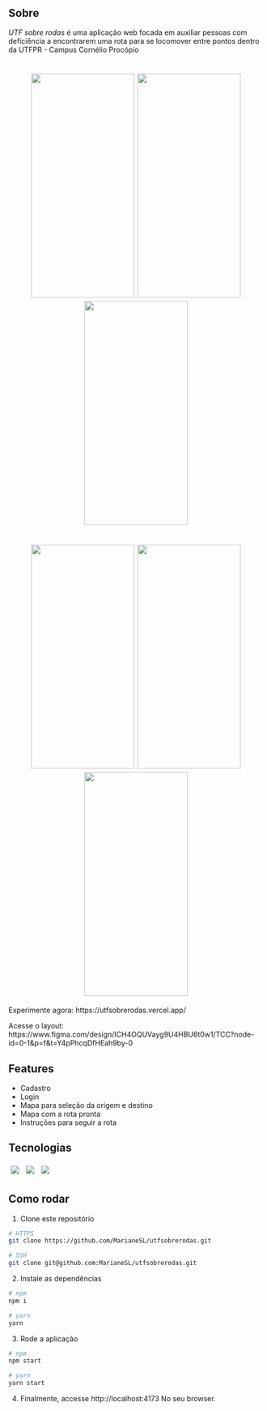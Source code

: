 <h1 align="center"><img src="https://github.com/user-attachments/assets/1cf7f693-2b12-49ed-b63a-bdb7a9edbab9" alt=""/></h1>

## Sobre

*UTF sobre rodas* é uma aplicação web focada em auxiliar pessoas com deficiência a encontrarem uma rota para se locomover entre pontos dentro da UTFPR - Campus Cornélio Procópio

<h1 align="center">
  <img style='width: 204px; height: 442px;' src="https://github.com/user-attachments/assets/c7fb818e-0623-42a1-a61d-67587b1c5d70" alt=""/>
  <img style='width: 204px; height: 442px;' src="https://github.com/user-attachments/assets/c77acc20-4334-4ecf-9334-af0c5136adef" alt=""/>
  <img style='width: 204px; height: 442px;' src="https://github.com/user-attachments/assets/cba13fb1-5dbb-433b-9f73-b428da7a2872" alt=""/>
</h1>
<h1 align="center">
  <img style='width: 204px; height: 442px;' src="https://github.com/user-attachments/assets/20016c0e-9ae2-42e2-a4e7-fbc04c5bec78" alt=""/>
  <img style='width: 204px; height: 442px;' src="https://github.com/user-attachments/assets/dd1386d8-eeb5-4aad-a299-cdcb9e672d78" alt=""/>
  <img style='width: 204px; height: 442px;' src="https://github.com/user-attachments/assets/86d7519c-8043-4488-899c-10bad45a35f5" alt=""/>
</h1>





<p>Experimente agora: https://utfsobrerodas.vercel.app/</p>
Acesse o layout: https://www.figma.com/design/ICH4OQUVayg9U4HBU6t0w1/TCC?node-id=0-1&p=f&t=Y4pPhcqDfHEah9by-0

## Features

- Cadastro
- Login
- Mapa para seleção da origem e destino
- Mapa com a rota pronta
- Instruções para seguir a rota

## Tecnologias

<p>
  <img style='margin: 5px;' src="https://img.shields.io/badge/react-app%20-%2320232a.svg?&style=for-the-badge&color=60ddf9&logo=react&logoColor=%2361DAFB"/>
  <img style='margin: 5px;' src="https://img.shields.io/badge/react_route%20-%2320232a.svg?&style=for-the-badge&logo=react&logoColor=%2361DAFB"/>
  <img style='margin: 5px;' src='https://img.shields.io/badge/react-icons%20-%2320232a.svg?&style=for-the-badge&color=f28dc7&logo=react-icons&logoColor=%2361DAFB'>
</p>

## Como rodar

1. Clone este repositório
```bash
# HTTPS
git clone https://github.com/MarianeSL/utfsobrerodas.git

# SSH
git clone git@github.com:MarianeSL/utfsobrerodas.git
```

2. Instale as dependências
```bash
# npm
npm i

# yarn
yarn
```

3. Rode a aplicação
```bash
# npm
npm start

# yarn
yarn start
```


4. Finalmente, accesse http://localhost:4173 No seu browser.

